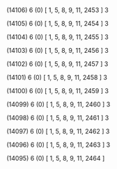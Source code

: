 (14106) 6 (0) [ 1, 5, 8, 9, 11, 2453 ] 3 


(14105) 6 (0) [ 1, 5, 8, 9, 11, 2454 ] 3 


(14104) 6 (0) [ 1, 5, 8, 9, 11, 2455 ] 3 


(14103) 6 (0) [ 1, 5, 8, 9, 11, 2456 ] 3 


(14102) 6 (0) [ 1, 5, 8, 9, 11, 2457 ] 3 


(14101) 6 (0) [ 1, 5, 8, 9, 11, 2458 ] 3 


(14100) 6 (0) [ 1, 5, 8, 9, 11, 2459 ] 3 


(14099) 6 (0) [ 1, 5, 8, 9, 11, 2460 ] 3 


(14098) 6 (0) [ 1, 5, 8, 9, 11, 2461 ] 3 


(14097) 6 (0) [ 1, 5, 8, 9, 11, 2462 ] 3 


(14096) 6 (0) [ 1, 5, 8, 9, 11, 2463 ] 3 


(14095) 6 (0) [ 1, 5, 8, 9, 11, 2464 ]  

